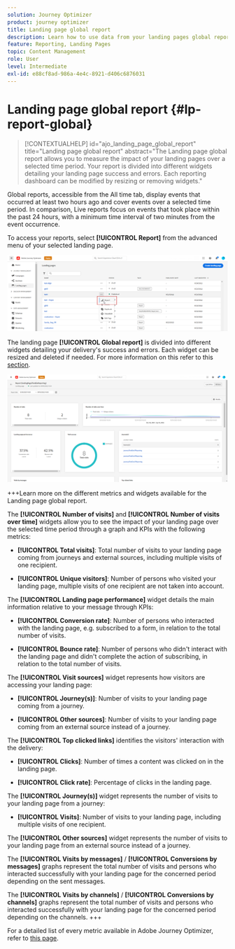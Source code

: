 ```yaml
---
solution: Journey Optimizer
product: journey optimizer
title: Landing page global report
description: Learn how to use data from your landing pages global report
feature: Reporting, Landing Pages
topic: Content Management
role: User
level: Intermediate
exl-id: e88cf8ad-986a-4e4c-8921-d406c6876031
---
```

# Landing page global report {#lp-report-global}

>[!CONTEXTUALHELP]
>id="ajo_landing_page_global_report"
>title="Landing page global report"
>abstract="The Landing page global report allows you to measure the impact of your landing pages over a selected time period. Your report is divided into different widgets detailing your landing page success and errors. Each reporting dashboard can be modified by resizing or removing widgets."

Global reports, accessible from the All time tab, display events that occurred at least two hours ago and cover events over a selected time period. In comparison, Live reports focus on events that took place within the past 24 hours, with a minimum time interval of two minutes from the event occurrence. 

To access your reports, select **[!UICONTROL Report]** from the advanced menu of your selected landing page.

![](assets/landing_page_report.png)

The landing page **[!UICONTROL Global report]** is divided into different widgets detailing your delivery's success and errors. Each widget can be resized and deleted if needed. For more information on this refer to this [section](global-report.md).

![](assets/landing_page_global.png)

+++Learn more on the different metrics and widgets available for the Landing page global report.

The **[!UICONTROL Number of visits]** and **[!UICONTROL Number of visits over time]** widgets allow you to see the impact of your landing page over the selected time period through a graph and KPIs with the following metrics:

* **[!UICONTROL Total visits]**: Total number of visits to your landing page coming from journeys and external sources, including multiple visits of one recipient.

* **[!UICONTROL Unique visitors]**: Number of persons who visited your landing page, multiple visits of one recipient are not taken into account.

The **[!UICONTROL Landing page performance]** widget details the main information relative to your message through KPIs:

* **[!UICONTROL Conversion rate]**: Number of persons who interacted with the landing page, e.g. subscribed to a form, in relation to the total number of visits.

* **[!UICONTROL Bounce rate]**: Number of persons who didn't interact with the landing page and didn't complete the action of subscribing, in relation to the total number of visits.

The **[!UICONTROL Visit sources]** widget represents how visitors are accessing your landing page:

* **[!UICONTROL Journey(s)]**: Number of visits to your landing page coming from a journey.

* **[!UICONTROL Other sources]**: Number of visits to your landing page coming from an external source instead of a journey.

The **[!UICONTROL Top clicked links]** identifies the visitors' interaction with the delivery:

* **[!UICONTROL Clicks]**: Number of times a content was clicked on in the landing page.

* **[!UICONTROL Click rate]**: Percentage of clicks in the landing page.

The **[!UICONTROL Journey(s)]** widget represents the number of visits to your landing page from a journey: 

* **[!UICONTROL Visits]**: Number of visits to your landing page, including multiple visits of one recipient.

The **[!UICONTROL Other sources]** widget represents the number of visits to your landing page from an external source instead of a journey.

The **[!UICONTROL Visits by messages]** / **[!UICONTROL Conversions by messages]** graphs represent the total number of visits and persons who interacted successfully with your landing page for the concerned period depending on the sent messages.

The **[!UICONTROL Visits by channels]** / **[!UICONTROL Conversions by channels]** graphs represent the total number of visits and persons who interacted successfully with your landing page for the concerned period depending on the channels.
+++

For a detailed list of every metric available in Adobe Journey Optimizer, refer to [this page](global-report.md#list-of-components-global).

